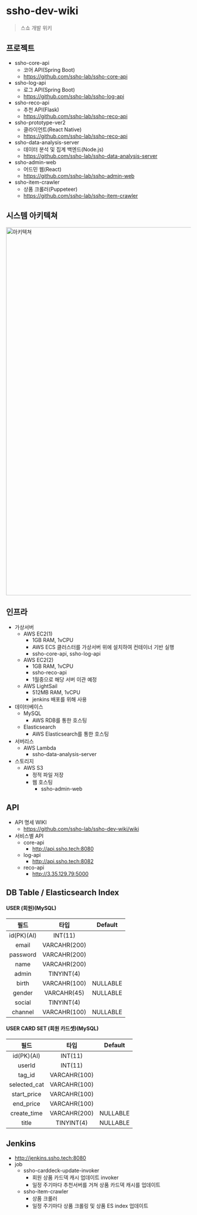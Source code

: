 # ssho-dev-wiki
> 스쇼 개발 위키

## 프로젝트

 - ssho-core-api
   - 코어 API(Spring Boot)
   - https://github.com/ssho-lab/ssho-core-api
 - ssho-log-api
   - 로그 API(Spring Boot)
   - https://github.com/ssho-lab/ssho-log-api
 - ssho-reco-api
   - 추천 API(Flask)
   - https://github.com/ssho-lab/ssho-reco-api
 - ssho-prototype-ver2
   - 클라이언트(React Native)
   - https://github.com/ssho-lab/ssho-reco-api
 - ssho-data-analysis-server
   - 데이터 분석 및 집계 백엔드(Node.js)
   - https://github.com/ssho-lab/ssho-data-analysis-server
 - ssho-admin-web
   - 어드민 웹(React)
   - https://github.com/ssho-lab/ssho-admin-web
 - ssho-item-crawler
   - 상품 크롤러(Puppeteer)
   - https://github.com/ssho-lab/ssho-item-crawler
   
   
## 시스템 아키텍쳐
<img width="1000" alt="아키텍쳐" src="https://user-images.githubusercontent.com/23696493/103483814-29665800-4e2d-11eb-9eab-2a10432e095b.png">

 
## 인프라
  - 가상서버
    - AWS EC2(1)
      - 1GB RAM, 1vCPU
      - AWS ECS 클러스터를 가상서버 위에 설치하여 컨테이너 기반 실행
      - ssho-core-api, ssho-log-api
    - AWS EC2(2)
      - 1GB RAM, 1vCPU
      - ssho-reco-api
      - 1월중으로 해당 서버 이관 예정
    - AWS LightSail
      - 512MB RAM, 1vCPU
      - jenkins 배포를 위해 사용
 - 데이터베이스
   - MySQL
     - AWS RDB를 통한 호스팅
   - Elasticsearch
     - AWS Elasticsearch를 통한 호스팅
 - 서버리스
   - AWS Lambda
     - ssho-data-analysis-server
 - 스토리지
   - AWS S3
     - 정적 파일 저장
     - 웹 호스팅
       - ssho-admin-web

## API
 - API 명세 WIKI
   - https://github.com/ssho-lab/ssho-dev-wiki/wiki
 - 서비스별 API
   - core-api
     - http://api.ssho.tech:8080 
   - log-api
     - http://api.ssho.tech:8082 
   - reco-api
     - http://3.35.129.79:5000


## DB Table / Elasticsearch Index

#### USER (회원)(MySQL)

  | 필드   |      타입       |Default|
  |:-------------:|:-------------:|:-------------:|
  | id(PK)(AI)  |  INT(11)      |        |
  | email   |  VARCAHR(200) |        |
  | password|  VARCAHR(200) |        |
  | name    |  VARCAHR(200) |        |
  | admin   |  TINYINT(4)   |        |
  | birth   |  VARCAHR(100) |NULLABLE|
  | gender  |  VARCAHR(45)  |NULLABLE|
  | social  |  TINYINT(4)   |        |
  | channel |  VARCAHR(100) |NULLABLE|
     

#### USER CARD SET (회원 카드셋)(MySQL)

  | 필드   |      타입       |Default|
  |:-------------:|:-------------:|:-------------:|
  | id(PK)(AI)  |  INT(11)      |        |
  | userId      |  INT(11)      |        |
  | tag_id      |  VARCAHR(100) |        |
  | selected_cat  | VARCAHR(100)  |        |
  | start_price   |  VARCAHR(100) |        |
  | end_price   |  VARCAHR(100)   |        |
  | create_time  |  VARCAHR(200)  |NULLABLE|
  | title  |  TINYINT(4)          |NULLABLE|

## Jenkins
 - http://jenkins.ssho.tech:8080
 - job
    - ssho-carddeck-update-invoker
      - 회원 상품 카드덱 캐시 업데이트 invoker
      - 일정 주기마다 추천서버를 거쳐 상품 카드덱 캐시를 업데이트
    - ssho-item-crawler
      - 상품 크롤러
      - 일정 주기마다 상품 크롤링 및 상품 ES index 업데이트

